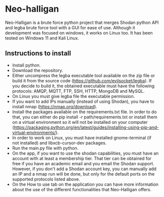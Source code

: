 # Neo-halligan
Neo-Halligan is a brute force python project that merges Shodan python API and legba brute force tool with a GUI for ease of use. Although it development was focused on windows, it works on Linux too. It has been tested on Windows 11 and Kali Linux.

## Instructions to install

- Install python.
- Download the repository.
- Either uncompress the legba executable tool available on the zip file or build it from the source code (https://github.com/evilsocket/legba). If you decide to build it, the obtained executable must have the following protocols: AMQP, MQTT, FTP, SSH, HTTP, MongoDB and MySQL.
- On Linux you must give legba file the executable permission.
- If you want to add IPs manually (instead of using Shodan), you have to install nmap (https://nmap.org/download). 
- Install the packages available on the requirements.txt file. In order to do that, you can either do pip install -r path/requirements.txt or install them on a virtual environment so it will not be installed on your computer (https://packaging.python.org/en/latest/guides/installing-using-pip-and-virtual-environments/).
- In order to work on Linux, you must have installed gnome-terminal (if not installed) and libxcb-cursor-dev packages.
- Run the main.py file with python.
- On the app, if you want to use the shodan capabilities, you must have an account with at least a membership tier. That tier can be obtained for free if you have an academic email and you email the Shodan support. However, if you don't add a Shodan account key, you can manually add an IP and a nmap run will be done, but only for the default ports on the supported protocols listed above.
- On the How to use tab on the application you can have more information about the use of the different functionalities that Neo-Halligan offers.
